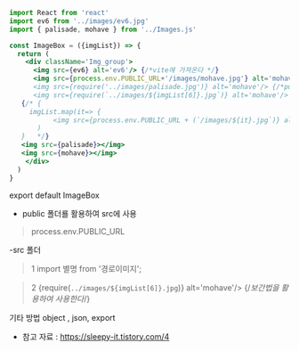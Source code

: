 ```jsx
import React from 'react'
import ev6 from '../images/ev6.jpg'
import { palisade, mohave } from '../Images.js'

const ImageBox = ({imgList}) => {
  return (
    <div className='Img_group'>
      <img src={ev6} alt='ev6'/> {/*vite에 가져온다 */}
      <img src={process.env.PUBLIC_URL+'/images/mohave.jpg'} alt='mohave'/> {/*public/images/mohave  우선순위에서 1위* public에 접근/}
      <img src={require('../images/palisade.jpg')} alt='mohave'/> {/*public/images/mohave 우선순위에서 2위** src에 접근/}
      <img src={require(`../images/${imgList[6]}.jpg`)} alt='mohave'/> {/*보간법을 활용하여 사용한다*/}
   {/* {
     imgList.map(it=> {
           <img src={process.env.PUBLIC_URL + (`/images/${it}.jpg`)} alt={it} key={it}/>}
       )
   }   */}
   <img src={palisade}></img>
   <img src={mohave}></img>
    </div>
  )
}
```
export default ImageBox

- public 폴더룔 활용하여 src에 사용
> process.env.PUBLIC_URL

-src 폴더

> 1 import 별명 from '경로이미지';

> 2 {require(`../images/${imgList[6]}.jpg`)} alt='mohave'/> {/*보간법을 활용하여 사용한다*/}

기타 방법
object , json, export

- 참고 자료 : https://sleepy-it.tistory.com/4